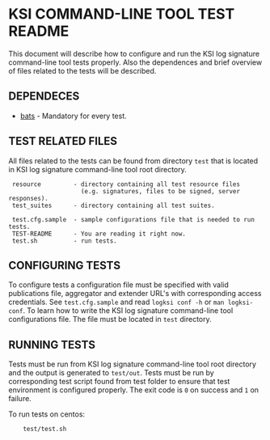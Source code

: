 # KSI COMMAND-LINE TOOL TEST README

 This document will describe how to configure and run the KSI log signature  
 command-line tool tests properly. Also the dependences and brief overview of 
 files related to the tests will be described.


## DEPENDECES

 * [bats](https://github.com/sstephenson/bats) - Mandatory for every test.


## TEST RELATED FILES

 All files related to the tests can be found from directory `test` that is
 located in KSI log signature command-line tool root directory.

```
 resource         - directory containing all test resource files
                    (e.g. signatures, files to be signed, server responses).
 test_suites      - directory containing all test suites.
 
 test.cfg.sample  - sample configurations file that is needed to run tests.
 TEST-README      - You are reading it right now.
 test.sh          - run tests.
```

## CONFIGURING TESTS

 To configure tests a configuration file must be specified with valid
 publications file, aggregator and extender URL's with corresponding access
 credentials. See `test.cfg.sample` and read `logksi conf -h` or `man logksi-conf`.
 To learn how to write the KSI log signature command-line tool configurations file. 
 The file must be located in `test` directory.
 
 
## RUNNING TESTS

 Tests must be run from KSI log signature command-line tool root directory and 
 the output is generated to `test/out`. Tests must be run by corresponding 
 test script found from test folder to ensure that test environment is 
 configured properly. The exit code is `0` on success and `1` on failure.
 
 To run tests on centos:
```
    test/test.sh
```